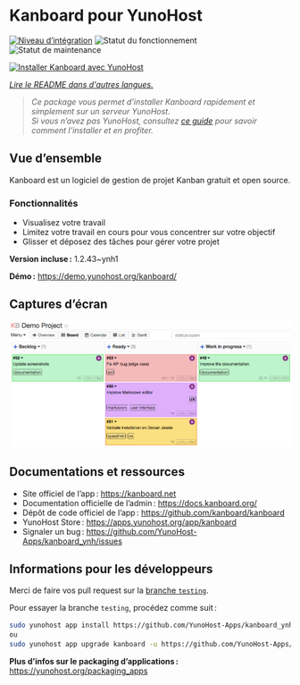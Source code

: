<!--
Nota bene : ce README est automatiquement généré par <https://github.com/YunoHost/apps/tree/master/tools/readme_generator>
Il NE doit PAS être modifié à la main.
-->

# Kanboard pour YunoHost

[![Niveau d’intégration](https://apps.yunohost.org/badge/integration/kanboard)](https://ci-apps.yunohost.org/ci/apps/kanboard/)
![Statut du fonctionnement](https://apps.yunohost.org/badge/state/kanboard)
![Statut de maintenance](https://apps.yunohost.org/badge/maintained/kanboard)

[![Installer Kanboard avec YunoHost](https://install-app.yunohost.org/install-with-yunohost.svg)](https://install-app.yunohost.org/?app=kanboard)

*[Lire le README dans d'autres langues.](./ALL_README.md)*

> *Ce package vous permet d’installer Kanboard rapidement et simplement sur un serveur YunoHost.*  
> *Si vous n’avez pas YunoHost, consultez [ce guide](https://yunohost.org/install) pour savoir comment l’installer et en profiter.*

## Vue d’ensemble

Kanboard est un logiciel de gestion de projet Kanban gratuit et open source.

### Fonctionnalités

- Visualisez votre travail
- Limitez votre travail en cours pour vous concentrer sur votre objectif
- Glisser et déposez des tâches pour gérer votre projet


**Version incluse :** 1.2.43~ynh1

**Démo :** <https://demo.yunohost.org/kanboard/>

## Captures d’écran

![Capture d’écran de Kanboard](./doc/screenshots/board.png)

## Documentations et ressources

- Site officiel de l’app : <https://kanboard.net>
- Documentation officielle de l’admin : <https://docs.kanboard.org/>
- Dépôt de code officiel de l’app : <https://github.com/kanboard/kanboard>
- YunoHost Store : <https://apps.yunohost.org/app/kanboard>
- Signaler un bug : <https://github.com/YunoHost-Apps/kanboard_ynh/issues>

## Informations pour les développeurs

Merci de faire vos pull request sur la [branche `testing`](https://github.com/YunoHost-Apps/kanboard_ynh/tree/testing).

Pour essayer la branche `testing`, procédez comme suit :

```bash
sudo yunohost app install https://github.com/YunoHost-Apps/kanboard_ynh/tree/testing --debug
ou
sudo yunohost app upgrade kanboard -u https://github.com/YunoHost-Apps/kanboard_ynh/tree/testing --debug
```

**Plus d’infos sur le packaging d’applications :** <https://yunohost.org/packaging_apps>
